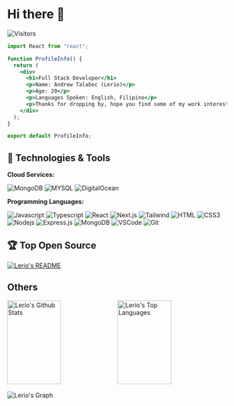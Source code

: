 <!-- Intro  -->

# Hi there 👋

![Visitors](https://visitor-badge.laobi.icu/badge?page_id=officiallerio.officiallerio)

```jsx
import React from "react";

function ProfileInfo() {
  return (
    <div>
      <h1>Full Stack Developer</h1>
      <p>Name: Andrew Talaboc (Lerio)</p>
      <p>Age: 20</p>
      <p>Languages Spoken: English, Filipino</p>
      <p>Thanks for dropping by, hope you find some of my work interesting.</p>
    </div>
  );
}

export default ProfileInfo;
```

## 🔧 Technologies & Tools

**Cloud Services:**

![MongoDB](https://img.shields.io/badge/Database-MongoDB-informational?style=for-the-badge&logoColor=white&logo=mongodb&labelColor=4DB33D&color=3F3E42)
![MYSQL](https://img.shields.io/badge/Database-MYSQL-informational?style=for-the-badge&logo=mysql&logoColor=white&labelColor=orange&color=3F3E42)
![DigitalOcean](https://img.shields.io/badge/Cloud-DigitalOcean-informational?style=for-the-badge&logo=digitalocean&logoColor=white&labelColor=267fab&color=3F3E42)

**Programming Languages:**

![Javascript](https://img.shields.io/badge/Javascript-F0DB4F?style=for-the-badge&labelColor=black&logo=javascript&logoColor=F0DB4F)
![Typescript](https://img.shields.io/badge/Typescript-007acc?style=for-the-badge&labelColor=black&logo=typescript&logoColor=007acc)
![React](https://img.shields.io/badge/-React-61DBFB?style=for-the-badge&labelColor=black&logo=react&logoColor=61DBFB)
![Next.js](https://img.shields.io/badge/next.js-000000?style=for-the-badge&logo=nextdotjs&logoColor=white)
![Tailwind](https://img.shields.io/badge/Tailwind_CSS-092749?style=for-the-badge&logo=tailwindcss&logoColor=06B6D4&labelColor=000000)
![HTML](https://img.shields.io/badge/HTML5-E34F26?style=for-the-badge&logo=html5&logoColor=white)
![CSS3](https://img.shields.io/badge/CSS3-1572B6?style=for-the-badge&logo=css3&logoColor=white)
![Nodejs](https://img.shields.io/badge/Nodejs-3C873A?style=for-the-badge&labelColor=black&logo=node.js&logoColor=3C873A)
![Express.js](https://img.shields.io/badge/Express.js-000000?style=for-the-badge&logo=express&logoColor=white)
![MongoDB](https://img.shields.io/badge/MongoDB-4EA94B?style=for-the-badge&logo=mongodb&logoColor=white)
![VSCode](https://img.shields.io/badge/Visual_Studio-0078d7?style=for-the-badge&logo=visual%20studio&logoColor=white)
![Git](https://img.shields.io/badge/Git-F05032?style=for-the-badge&logo=git&logoColor=white)

## 🏆 Top Open Source

<!-- [![LerioTV](https://github-readme-stats.vercel.app/api/pin/?username=alsiam&repo=web-projects&border_color=7F3FBF&bg_color=0D1117&title_color=C9D1D9&text_color=8B949E&icon_color=7F3FBF)](https://github.com/alsiam/web-projects)
[![Lerio's Portfolio](https://github-readme-stats.vercel.app/api/pin/?username=alsiam&repo=al-folio&border_color=7F3FBF&bg_color=0D1117&title_color=C9D1D9&text_color=8B949E&icon_color=7F3FBF)](https://github.com/alsiam/al-folio) -->

[![Lerio's README](https://github-readme-stats.vercel.app/api/pin/?username=officiallerio&repo=officiallerio&border_color=7F3FBF&bg_color=0D1117&title_color=C9D1D9&text_color=8B949E&icon_color=7F3FBF)](https://github.com/officiallerio/officiallerio)

## Others

<a> 
    <a href="https://github.com/officiallerio"><img alt="Lerio's Github Stats" src="https://denvercoder1-github-readme-stats.vercel.app/api?username=officiallerio&show_icons=true&count_private=true&theme=react&border_color=7F3FBF&bg_color=0D1117&title_color=F85D7F&icon_color=F8D866" height="192px" width="49.5%"/></a>
  <a href="https://github.com/officiallerio"><img alt="Lerio's Top Languages" src="https://github-readme-stats.vercel.app/api/top-langs/?username=officiallerio&size_weight=0.5&count_weight=0.5&layout=compact&theme=react&border_color=7F3FBF&bg_color=0D1117&title_color=F85D7F&icon_color=F8D866" height="192px" width="49.5%"/></a>
  <br/>
</a>

![Lerio's Graph](https://github-readme-activity-graph.vercel.app/graph?username=officiallerio&custom_title=Lerio's%20GitHub%20Activity%20Graph&bg_color=0D1117&color=7F3FBF&line=7F3FBF&point=7F3FBF&area_color=FFFFFF&title_color=FFFFFF&area=true)

